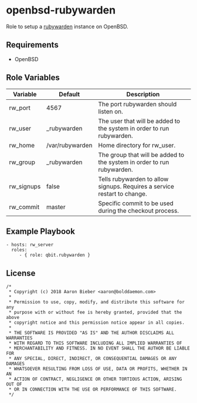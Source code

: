 openbsd-rubywarden
=========

Role to setup a [rubywarden](https://github.com/jcs/rubywarden) instance on OpenBSD.

Requirements
------------

- OpenBSD

Role Variables
--------------

| Variable | Default | Description |
|--------- | ------- | ----------- |
| rw_port  | 4567    | The port rubywarden should listen on. |
| rw_user  | _rubywarden | The user that will be added to the system in order to run rubywarden. |
| rw_home  | /var/rubywarden | Home directory for rw_user. |
| rw_group  | _rubywarden | The group that will be added to the system in order to run rubywarden. |
| rw_signups | false | Tells rubywarden to allow signups. Requires a service restart to change. |
| rw_commit | master | Specific commit to be used during the checkout process. |

Example Playbook
----------------

    - hosts: rw_server
      roles:
         - { role: qbit.rubywarden }

License
-------

```
/*
 * Copyright (c) 2018 Aaron Bieber <aaron@bolddaemon.com>
 *
 * Permission to use, copy, modify, and distribute this software for any
 * purpose with or without fee is hereby granted, provided that the above
 * copyright notice and this permission notice appear in all copies.
 *
 * THE SOFTWARE IS PROVIDED "AS IS" AND THE AUTHOR DISCLAIMS ALL WARRANTIES
 * WITH REGARD TO THIS SOFTWARE INCLUDING ALL IMPLIED WARRANTIES OF
 * MERCHANTABILITY AND FITNESS. IN NO EVENT SHALL THE AUTHOR BE LIABLE FOR
 * ANY SPECIAL, DIRECT, INDIRECT, OR CONSEQUENTIAL DAMAGES OR ANY DAMAGES
 * WHATSOEVER RESULTING FROM LOSS OF USE, DATA OR PROFITS, WHETHER IN AN
 * ACTION OF CONTRACT, NEGLIGENCE OR OTHER TORTIOUS ACTION, ARISING OUT OF
 * OR IN CONNECTION WITH THE USE OR PERFORMANCE OF THIS SOFTWARE.
 */
 ```
